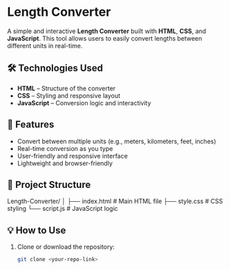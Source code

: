 # Length Converter

A simple and interactive **Length Converter** built with **HTML**, **CSS**, and **JavaScript**. This tool allows users to easily convert lengths between different units in real-time.

## 🛠️ Technologies Used

- **HTML** – Structure of the converter  
- **CSS** – Styling and responsive layout  
- **JavaScript** – Conversion logic and interactivity  

## 🚀 Features

- Convert between multiple units (e.g., meters, kilometers, feet, inches)  
- Real-time conversion as you type  
- User-friendly and responsive interface  
- Lightweight and browser-friendly  

## 📂 Project Structure

Length-Converter/
│
├── index.html # Main HTML file
├── style.css # CSS styling
└── script.js # JavaScript logic

## 💡 How to Use

1. Clone or download the repository:
   ```bash
   git clone <your-repo-link>
